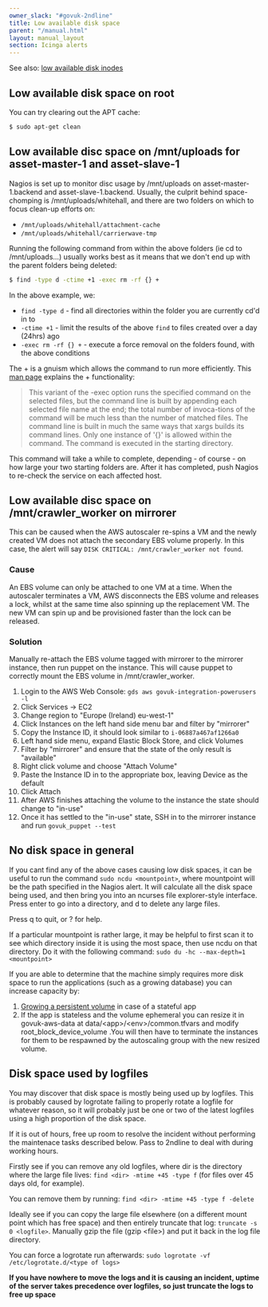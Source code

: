```yaml
---
owner_slack: "#govuk-2ndline"
title: Low available disk space
parent: "/manual.html"
layout: manual_layout
section: Icinga alerts
---
```


See also: [low available disk inodes](low-available-disk-inodes.html)

## Low available disk space on root

You can try clearing out the APT cache:

```sh
$ sudo apt-get clean
```

## Low available disc space on /mnt/uploads for asset-master-1 and asset-slave-1

Nagios is set up to monitor disc usage by /mnt/uploads on
asset-master-1.backend and asset-slave-1.backend. Usually, the culprit
behind space-chomping is /mnt/uploads/whitehall, and there are two
folders on which to focus clean-up efforts on:

- `/mnt/uploads/whitehall/attachment-cache`
- `/mnt/uploads/whitehall/carrierwave-tmp`

Running the following command from within the above folders (ie cd to
/mnt/uploads...) usually works best as it means that we don't end up
with the parent folders being deleted:

```sh
$ find -type d -ctime +1 -exec rm -rf {} +
```

In the above example, we:

- `find -type d` - find all directories within the folder you are currently
  cd'd in to
- `-ctime +1` - limit the results of the above `find` to files created over a
  day (24hrs) ago
- `-exec rm -rf {} +` - execute a force removal on the folders found, with the
  above conditions

The + is a gnuism which allows the command to run more efficiently. This
[man page](http://unixhelp.ed.ac.uk/CGI/man-cgi?find) explains the +
functionality:

> This variant of the -exec option runs the specified command on the
> selected files, but the command line is built by appending each
> selected file name at the end; the total number of invoca-tions of the
> command will be much less than the number of matched files. The
> command line is built in much the same ways that xargs builds its
> command lines. Only one instance of '{}' is allowed within the
> command. The command is executed in the starting directory.

This command will take a while to complete, depending - of course - on
how large your two starting folders are. After it has completed, push
Nagios to re-check the service on each affected host.

## Low available disc space on /mnt/crawler_worker on mirrorer

This can be caused when the AWS autoscaler re-spins a VM and the newly created
VM does not attach the secondary EBS volume properly. In this case, the alert
will say `DISK CRITICAL: /mnt/crawler_worker not found`.

### Cause

An EBS volume can only be attached to one VM at a time. When the autoscaler
terminates a VM, AWS disconnects the EBS volume and releases a lock, whilst at
the same time also spinning up the replacement VM. The new VM can spin up and be
provisioned faster than the lock can be released.

### Solution

Manually re-attach the EBS volume tagged with mirrorer to the mirrorer
instance, then run puppet on the instance. This will cause puppet to correctly
mount the EBS volume in /mnt/crawler_worker.

1. Login to the AWS Web Console: `gds aws govuk-integration-powerusers -l`
1. Click Services -> EC2
1. Change region to "Europe (Ireland) eu-west-1"
1. Click Instances on the left hand side menu bar and filter by "mirrorer"
1. Copy the Instance ID, it should look similar to `i-06887a467af1266a0`
1. Left hand side menu, expand Elastic Block Store, and click Volumes
1. Filter by "mirrorer" and ensure that the state of the only result is "available"
1. Right click volume and choose "Attach Volume"
1. Paste the Instance ID in to the appropriate box, leaving Device as the default
1. Click Attach
1. After AWS finishes attaching the volume to the instance the state should change to "in-use"
1. Once it has settled to the "in-use" state, SSH in to the mirrorer instance and run `govuk_puppet --test`

## No disk space in general

If you cant find any of the above cases causing low disk spaces, it can
be useful to run the command `sudo ncdu <mountpoint>`, where mountpoint
will be the path specified in the Nagios alert. It will calculate all
the disk space being used, and then bring you into an ncurses file
explorer-style interface. Press enter to go into a directory, and d to
delete any large files.

Press q to quit, or ? for help.

If a particular mountpoint is rather large, it may be helpful to first
scan it to see which directory inside it is using the most space, then
use ncdu on that directory. Do it with the following command:
`sudo du -hc --max-depth=1 <mountpoint>`

If you are able to determine that the machine simply requires more disk space
to run the applications (such as a growing database) you can increase capacity
by:

1. [Growing a persistent volume](https://docs.publishing.service.gov.uk/manual/manually-resize-ebs.html) in case of a stateful app
1. If the app is stateless and the volume ephemeral you can resize it in govuk-aws-data at data/\<app\>/\<env\>/common.tfvars and modify root_block_device_volume .You will then have to terminate the instances for them to be respawned by the autoscaling group with the new resized volume.

## Disk space used by logfiles

You may discover that disk space is mostly being used up by logfiles.
This is probably caused by logrotate failing to properly rotate a
logfile for whatever reason, so it will probably just be one or two of
the latest logfiles using a high proportion of the disk space.

If it is out of hours, free up room to resolve the incident without
performing the maintenace tasks described below. Pass to 2ndline to deal
with during working hours.

Firstly see if you can remove any old logfiles, where dir is the
directory where the large file lives: `find <dir> -mtime +45 -type f` (for
files over 45 days old, for example).

You can remove them by running: `find <dir> -mtime +45 -type f -delete`

Ideally see if you can copy the large file elsewhere (on a different
mount point which has free space) and then entirely truncate that log:
`truncate -s 0 <logfile>`. Manually gzip the file (gzip &lt;file&gt;)
and put it back in the log file directory.

You can force a logrotate run afterwards:
`sudo logrotate -vf /etc/logrotate.d/<type of logs>`

**If you have nowhere to move the logs and it is causing an incident,
uptime of the server takes precedence over logfiles, so just truncate the
logs to free up space**

